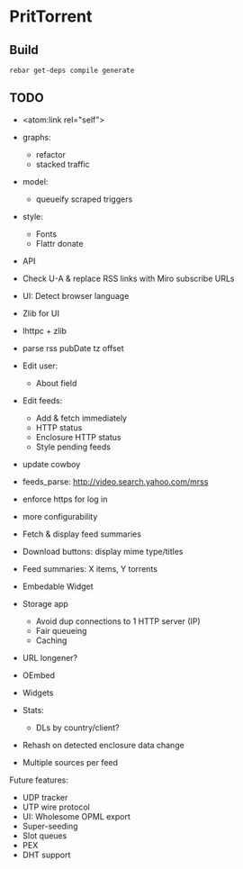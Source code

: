 PritTorrent
===========

Build
-----

```
rebar get-deps compile generate
```


TODO
----

* <atom:link rel="self">

* graphs:
  * refactor
  * stacked traffic

* model:
  * queueify scraped triggers

* style:
  * Fonts
  * Flattr donate

* API

* Check U-A & replace RSS links with Miro subscribe URLs
* UI: Detect browser language
* Zlib for UI
* lhttpc + zlib
* parse rss pubDate tz offset

* Edit user:
  * About field
* Edit feeds:
  * Add & fetch immediately
  * HTTP status
  * Enclosure HTTP status
  * Style pending feeds

* update cowboy
* feeds_parse: http://video.search.yahoo.com/mrss

* enforce https for log in
* more configurability

* Fetch & display feed summaries
* Download buttons: display mime type/titles

* Feed summaries: X items, Y torrents

* Embedable Widget

* Storage app
  - Avoid dup connections to 1 HTTP server (IP)
  - Fair queueing
  - Caching
* URL longener?
* OEmbed
* Widgets

* Stats:
  - DLs by country/client?

* Rehash on detected enclosure data change
* Multiple sources per feed

Future features:

* UDP tracker
* UTP wire protocol
* UI: Wholesome OPML export
* Super-seeding
* Slot queues
* PEX
* DHT support

